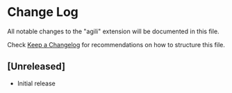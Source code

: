 # Change Log

All notable changes to the "agili" extension will be documented in this file.

Check [Keep a Changelog](http://keepachangelog.com/) for recommendations on how to structure this file.

## [Unreleased]

- Initial release
